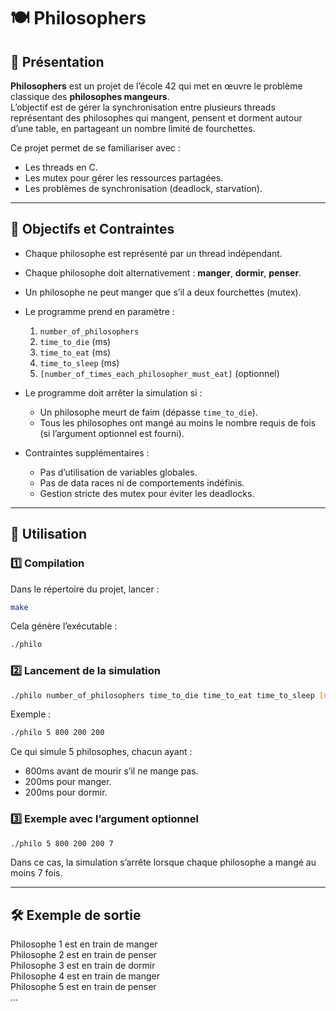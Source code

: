 # 🍽️ Philosophers

## 📖 Présentation
**Philosophers** est un projet de l’école 42 qui met en œuvre le problème classique des **philosophes mangeurs**.  
L’objectif est de gérer la synchronisation entre plusieurs threads représentant des philosophes qui mangent, pensent et dorment autour d’une table, en partageant un nombre limité de fourchettes.  

Ce projet permet de se familiariser avec :  
- Les threads en C.  
- Les mutex pour gérer les ressources partagées.  
- Les problèmes de synchronisation (deadlock, starvation).  

---

## 🎯 Objectifs et Contraintes
- Chaque philosophe est représenté par un thread indépendant.  
- Chaque philosophe doit alternativement : **manger**, **dormir**, **penser**.  
- Un philosophe ne peut manger que s’il a deux fourchettes (mutex).  
- Le programme prend en paramètre :  
  1. `number_of_philosophers`  
  2. `time_to_die` (ms)  
  3. `time_to_eat` (ms)  
  4. `time_to_sleep` (ms)  
  5. `[number_of_times_each_philosopher_must_eat]` (optionnel)  

- Le programme doit arrêter la simulation si :  
  - Un philosophe meurt de faim (dépasse `time_to_die`).  
  - Tous les philosophes ont mangé au moins le nombre requis de fois (si l’argument optionnel est fourni).  

- Contraintes supplémentaires :  
  - Pas d’utilisation de variables globales.  
  - Pas de data races ni de comportements indéfinis.  
  - Gestion stricte des mutex pour éviter les deadlocks.  

---

## 🚀 Utilisation

### 1️⃣ Compilation
Dans le répertoire du projet, lancer : 
```bash
make  
```
Cela génère l’exécutable :  
``` bash
./philo  
```

### 2️⃣ Lancement de la simulation
```bash
./philo number_of_philosophers time_to_die time_to_eat time_to_sleep [number_of_times_each_philosopher_must_eat]  
```

Exemple :  
```bash
./philo 5 800 200 200  
```

Ce qui simule 5 philosophes, chacun ayant :  
- 800ms avant de mourir s’il ne mange pas.  
- 200ms pour manger.  
- 200ms pour dormir.  

### 3️⃣ Exemple avec l’argument optionnel
```bash
./philo 5 800 200 200 7  
```

Dans ce cas, la simulation s’arrête lorsque chaque philosophe a mangé au moins 7 fois.  

---

## 🛠️ Exemple de sortie
Philosophe 1 est en train de manger  
Philosophe 2 est en train de penser  
Philosophe 3 est en train de dormir  
Philosophe 4 est en train de manger  
Philosophe 5 est en train de penser  
...  

